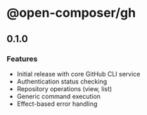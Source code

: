 # @open-composer/gh

## 0.1.0

### Features

- Initial release with core GitHub CLI service
- Authentication status checking
- Repository operations (view, list)
- Generic command execution
- Effect-based error handling
